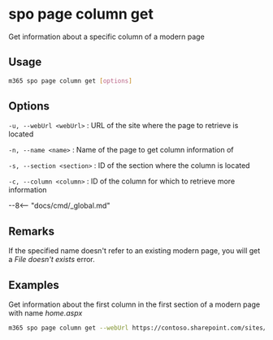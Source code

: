# spo page column get

Get information about a specific column of a modern page

## Usage

```sh
m365 spo page column get [options]
```

## Options

`-u, --webUrl <webUrl>`
: URL of the site where the page to retrieve is located

`-n, --name <name>`
: Name of the page to get column information of

`-s, --section <section>`
: ID of the section where the column is located

`-c, --column <column>`
: ID of the column for which to retrieve more information

--8<-- "docs/cmd/_global.md"

## Remarks

If the specified name doesn't refer to an existing modern page, you will get a _File doesn't exists_ error.

## Examples

Get information about the first column in the first section of a modern page with name _home.aspx_

```sh
m365 spo page column get --webUrl https://contoso.sharepoint.com/sites/team-a --name home.aspx --section 1 --column 1
```